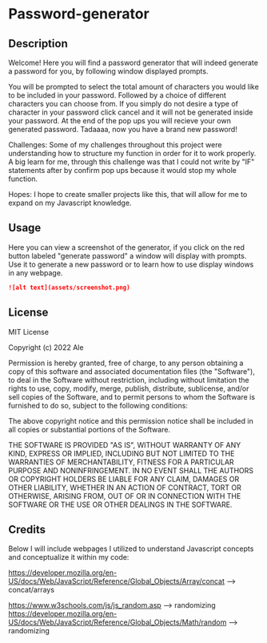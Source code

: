 # Password-generator

## Description
Welcome!
Here you will find a password generator that will indeed generate a password for you, by following window displayed prompts. 

You will be prompted to select the total amount of characters you would like to be included in your password. 
Followed by a choice of different characters you can choose from.
If you simply do not desire a type of character in your password click cancel and it will not be generated inside your password. 
At the end of the pop ups you will recieve your own generated password.
Tadaaaa, now you have a brand new password!


Challenges:
Some of my challenges throughout this project were understanding how to structure my function in order for it to work properly. A big learn for me, through this challenge was that I could not write by "IF" statements after by confirm pop ups because it would stop my whole function.

Hopes: I hope to create smaller projects like this, that will allow for me to expand on my Javascript knowledge.

## Usage 
Here you can view a screenshot of the generator, if you click on the red button labeled "generate password" a window will display with prompts. 
Use it to generate a new password or to learn how to use display windows in any webpage. 

```md
![alt text](assets/screenshot.png)
```
## License 
MIT License

Copyright (c) 2022 Ale

Permission is hereby granted, free of charge, to any person obtaining a copy
of this software and associated documentation files (the "Software"), to deal
in the Software without restriction, including without limitation the rights
to use, copy, modify, merge, publish, distribute, sublicense, and/or sell
copies of the Software, and to permit persons to whom the Software is
furnished to do so, subject to the following conditions:

The above copyright notice and this permission notice shall be included in all
copies or substantial portions of the Software.

THE SOFTWARE IS PROVIDED "AS IS", WITHOUT WARRANTY OF ANY KIND, EXPRESS OR
IMPLIED, INCLUDING BUT NOT LIMITED TO THE WARRANTIES OF MERCHANTABILITY,
FITNESS FOR A PARTICULAR PURPOSE AND NONINFRINGEMENT. IN NO EVENT SHALL THE
AUTHORS OR COPYRIGHT HOLDERS BE LIABLE FOR ANY CLAIM, DAMAGES OR OTHER
LIABILITY, WHETHER IN AN ACTION OF CONTRACT, TORT OR OTHERWISE, ARISING FROM,
OUT OF OR IN CONNECTION WITH THE SOFTWARE OR THE USE OR OTHER DEALINGS IN THE
SOFTWARE.

## Credits 
Below I will include webpages I utilized to understand Javascript concepts and conceptualize it within my code:

https://developer.mozilla.org/en-US/docs/Web/JavaScript/Reference/Global_Objects/Array/concat --> concat/arrays

https://www.w3schools.com/js/js_random.asp --> randomizing 
https://developer.mozilla.org/en-US/docs/Web/JavaScript/Reference/Global_Objects/Math/random --> randomizing 






